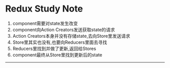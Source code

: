 # Redux Study Note

1. component需要对state发生改变
2. component向Action Creators发送获取state的请求
3. Action Creators本身并没有存储state,去向Store里发送请求
4. Store里其实也没有,也要向Reducers里面去寻找
5. Reducers里找到并做了更新,返回给Stores
6. component最终从Store里找到更新后的state

---

